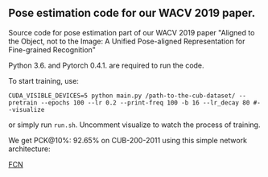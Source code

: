 
## Pose estimation code for our WACV 2019 paper.

Source code for pose estimation part of our WACV 2019 paper "Aligned to the Object, not to the Image: A Unified Pose-aligned Representation for Fine-grained Recognition"

Python 3.6. and Pytorch 0.4.1. are required to run the code.

To start training, use:

```
CUDA_VISIBLE_DEVICES=5 python main.py /path-to-the-cub-dataset/ --pretrain --epochs 100 --lr 0.2 --print-freq 100 -b 16 --lr_decay 80 #--visualize 
```
or simply run `run.sh`. Uncomment visualize to watch the process of training.

We get PCK@10%: 92.65% on CUB-200-2011 using this simple network architecture:

[FCN](https://i.imgur.com/FmkDkfS.png)
